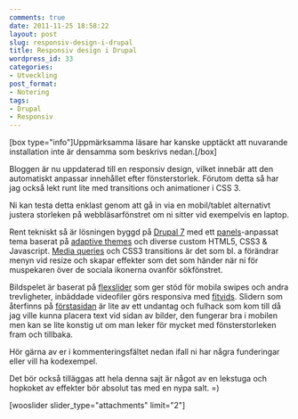 ```yaml
---
comments: true
date: 2011-11-25 18:58:22
layout: post
slug: responsiv-design-i-drupal
title: Responsiv design i Drupal
wordpress_id: 33
categories:
- Utveckling
post_format:
- Notering
tags:
- Drupal
- Responsiv
---
```




[box type="info"]Uppmärksamma läsare har kanske upptäckt att nuvarande installation inte är densamma som beskrivs nedan.[/box]

Bloggen är nu uppdaterad till en responsiv design, vilket innebär att den automatiskt anpassar innehållet efter fönsterstorlek. Förutom detta så har jag också lekt runt lite med transitions och animationer i CSS 3.

Ni kan testa detta enklast genom att gå in via en mobil/tablet alternativt justera storleken på webbläsarfönstret om ni sitter vid exempelvis en laptop.

Rent tekniskt så är lösningen byggd på [Drupal 7](http://drupal.org) med ett [panels](http://drupal.org/project/panels)-anpassat tema baserat på [adaptive themes](http://drupal.org/project/adaptivetheme) och diverse custom HTML5, CSS3 & Javascript. [Media queries](http://www.w3.org/TR/css3-mediaqueries/) och CSS3 transitions är det som bl. a förändrar menyn vid resize och skapar effekter som det som händer när ni för muspekaren över de sociala ikonerna ovanför sökfönstret.

Bildspelet är baserat på [flexslider](http://flex.madebymufffin.com/) som ger stöd för mobila swipes och andra trevligheter, inbäddade videofiler görs responsiva med [fitvids](http://fitvidsjs.com/). Slidern som återfinns på [förstasidan](http://www.davidholmlund.se) är lite av ett undantag och fulhack som kom till då jag ville kunna placera text vid sidan av bilder, den fungerar bra i mobilen men kan se lite konstig ut om man leker för mycket med fönsterstorleken fram och tillbaka.

Hör gärna av er i kommenteringsfältet nedan ifall ni har några funderingar eller vill ha kodexempel.

Det bör också tilläggas att hela denna sajt är något av en lekstuga och hopkoket av effekter bör absolut tas med en nypa salt. =)

[wooslider slider_type="attachments" limit="2"]
